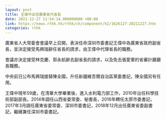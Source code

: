 ```yaml
---
layout: post
title: 王偉中出任廣東省代省長
date: 2021-12-27 11:54:14.000000000 +08:00
link: https://news.rthk.hk/rthk/ch/component/k2/1626127-20211227.htm
categories: rthk
---
```


廣東省人大常委會會議早上召開，表決任命深圳市委書記王偉中為廣東省政府副省長，並決定接受馬興瑞辭任省長的請求，由王偉中代理省長的職務。

會議亦決定接受林克慶、郭永航辭去副省長的請求，以及免去張愛軍的省審計廳廳長職務。

中央前日公布馬興瑞接替陳全國，升任新疆維吾爾自治區黨委書記，陳全國另有任用。

王偉中現年59歲，在清華大學畢業後，進入水利電力部工作，2010年出任科學技術部副部長。2014年調任山西省委常委、秘書長，2016年轉任太原市委書記。2017年3月調任廣東省委常委、深圳市委書記，2018年12月出任廣東省委副書記，繼續兼任深圳市委書記。
